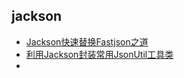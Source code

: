 ## jackson
- [Jackson快速替换Fastjson之道](http://www.easysb.cn/2019/07/482.html)
- [利用Jackson封装常用JsonUtil工具类](https://www.jianshu.com/p/991cb6cfbe24)
- []()